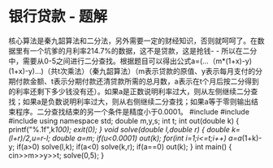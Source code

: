 # 银行贷款 - 题解

核心算法是秦九韶算法和二分法，另外需要一定的财经知识，否则就呵呵了。在数据里有一个坑爹的月利率214.7%的数据，这不是贷款，这是抢钱- -
所以在二分中，需要从0-5之间进行二分查找。根据题目可以得出公式a=(...（m*(1+x)-y)(1+x)-y)...)（共t次乘法）（秦九韶算法）（m表示贷款的原值、y表示每月支付的分期付款金额、t表示分期付款还清贷款所需的总月数，a表示在t个月后按二分得到的利率还剩下多少钱没有还）。如果a是正数说明利率过大，则从左侧继续二分查找；如果a是负数说明利率过大，则从右侧继续二分查找；如果a等于零则输出结束程序。二分查找结束的另一个条件是精度小于0.0001。
#include<iostream>
#include<cstdio>
#include<cstdlib>
using namespace std;
double m,y,s;
int t;
int out(double k)
{
    printf("%.1f",k*100);
    exit(0);
}
void solve(double l,double r)
{
    double k=(l+r)/2,u=r-l;
    double a=m;
    if(u<0.0001) out(k);
    for(int i=1;i<=t;i++)
          a=a*(1+k)-y;
    if(a>0) solve(l,k);
    if(a<0) solve(k,r);
    if(a==0) out(k);
}
int main()
{
    cin>>m>>y>>t;
    solve(0,5);
}

 
